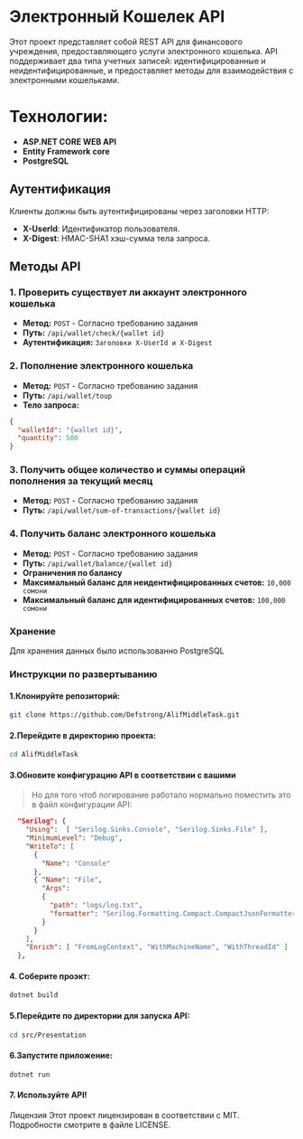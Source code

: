 # Электронный Кошелек API

Этот проект представляет собой REST API для финансового учреждения, предоставляющего услуги электронного кошелька. API поддерживает два типа учетных записей: идентифицированные и неидентифицированные, и предоставляет методы для взаимодействия с электронными кошельками.

# Технологии:
- **ASP.NET CORE WEB API**
- **Entity Framework core**
- **PostgreSQL**

## Аутентификация

Клиенты должны быть аутентифицированы через заголовки HTTP:
- **X-UserId**: Идентификатор пользователя.
- **X-Digest**: HMAC-SHA1 хэш-сумма тела запроса.

## Методы API

### 1. Проверить существует ли аккаунт электронного кошелька

- **Метод:** `POST` - Согласно требованию задания
- **Путь:** `/api/wallet/check/{wallet id}`
- **Аутентификация:** `Заголовки X-UserId и X-Digest`
### 2. Пополнение электронного кошелька
- **Метод:** `POST` - Согласно требованию задания
- **Путь:** `/api/wallet/toup`
- **Тело запроса:**
```json
{
  "walletId": "{wallet id}",
  "quantity": 500
}
```
### 3. Получить общее количество и суммы операций пополнения за текущий месяц
- **Метод:** `POST` - Согласно требованию задания
- **Путь:** `/api/wallet/sum-of-transactions/{wallet id}`
### 4. Получить баланс электронного кошелька
- **Метод:** `POST` - Согласно требованию задания
- **Путь:** `/api/wallet/balance/{wallet id}`
- **Ограничения по балансу**
- **Максимальный баланс для неидентифицированных счетов:** `10,000 сомони`
- **Максимальный баланс для идентифицированных счетов:** `100,000 сомони`
### Хранение
Для хранения данных было использованно PostgreSQL

### Инструкции по развертыванию
#### 1.Клонируйте репозиторий:
```bash
git clone https://github.com/Defstrong/AlifMiddleTask.git
```

#### 2.Перейдите в директорию проекта:

```bash
cd AlifMiddleTask
```
#### 3.Обновите конфигурацию API в соответствии с вашими
> Но для того чтоб логирование работало нормально поместить это в файл конфигурации API:
```json
  "Serilog": {
    "Using":  [ "Serilog.Sinks.Console", "Serilog.Sinks.File" ],
    "MinimumLevel": "Debug",
    "WriteTo": [
      {
        "Name": "Console"
      },
      { "Name": "File",
        "Args":
        {
          "path": "logs/log.txt",
          "formatter": "Serilog.Formatting.Compact.CompactJsonFormatter, Serilog.Formatting.Compact"
        }
      }
    ],
    "Enrich": [ "FromLogContext", "WithMachineName", "WithThreadId" ]
  },
```
#### 4. Соберите проэкт:
``` bash
dotnet build
```
#### 5.Перейдите по директории для запуска API:
``` bash
cd src/Presentation
```

#### 6.Запустите приложение:
```bash
dotnet run
```


#### 7. Используйте API!

Лицензия
Этот проект лицензирован в соответствии с MIT. Подробности смотрите в файле LICENSE.
